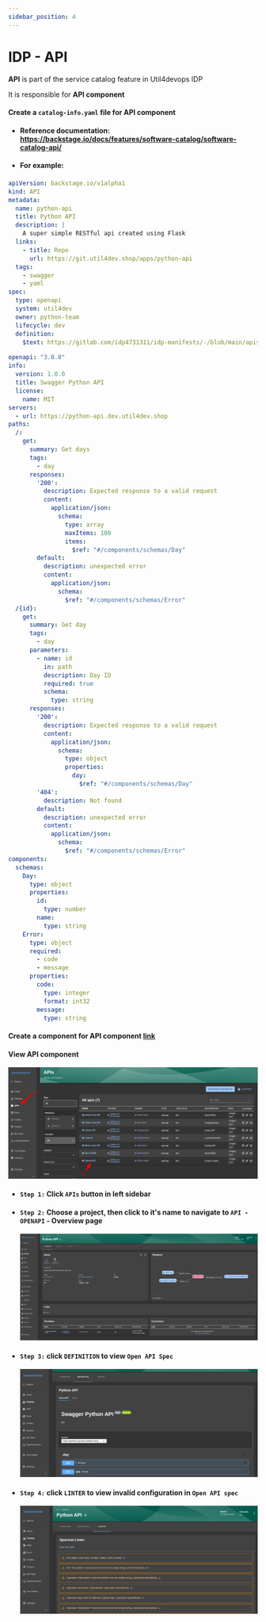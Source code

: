 ```yaml
---
sidebar_position: 4
---
```


# IDP - API

**API** is part of the service catalog feature in Util4devops IDP 

It is responsible for **API component**

#### Create a `catalog-info.yaml` file for API component
- #### Reference documentation: https://backstage.io/docs/features/software-catalog/software-catalog-api/

- #### For example:

```yaml title="catalog-info.yaml"
apiVersion: backstage.io/v1alpha1
kind: API
metadata:
  name: python-api
  title: Python API
  description: |
    A super simple RESTful api created using Flask
  links:
    - title: Repo
      url: https://git.util4dev.shop/apps/python-api
  tags:
    - swagger
    - yaml
spec:
  type: openapi
  system: util4dev
  owner: python-team
  lifecycle: dev
  definition:
    $text: https://gitlab.com/idp4731311/idp-manifests/-/blob/main/apis/python-api-spec.yaml
```

```yaml title="apis/python-api-spec.yaml"
openapi: "3.0.0"
info:
  version: 1.0.0
  title: Swagger Python API
  license:
    name: MIT
servers:
  - url: https://python-api.dev.util4dev.shop
paths:
  /:
    get:
      summary: Get days
      tags:
        - day
      responses:
        '200':
          description: Expected response to a valid request
          content:
            application/json:
              schema:
                type: array
                maxItems: 100
                items:
                  $ref: "#/components/schemas/Day"
        default:
          description: unexpected error
          content:
            application/json:
              schema:
                $ref: "#/components/schemas/Error"
  /{id}:
    get:
      summary: Get day
      tags:
        - day
      parameters:
        - name: id
          in: path
          description: Day ID
          required: true
          schema:
            type: string
      responses:
        '200':
          description: Expected response to a valid request
          content:
            application/json:
              schema:
                type: object
                properties:
                  day:
                    $ref: "#/components/schemas/Day"
        '404':
          description: Not found
        default:
          description: unexpected error
          content:
            application/json:
              schema:
                $ref: "#/components/schemas/Error"
components:
  schemas:
    Day:
      type: object
      properties:
        id:
          type: number
        name:
          type: string
    Error:
      type: object
      required:
        - code
        - message
      properties:
        code:
          type: integer
          format: int32
        message:
          type: string
```

#### Create a component for API component **[link](/docs/tutorial-basics/idp-service-catalog#create-a-component)**

#### View API component

![](./media/idp-view-api-component-1.png)

- #### `Step 1:` Click `APIs` button in left sidebar

- #### `Step 2:` Choose a project, then click to it's name to navigate to `API - OPENAPI` - Overview page

    ![](./media/idp-view-api-component-2.png)

- #### `Step 3:` click `DEFINITION` to view `Open API Spec`

    ![](./media/idp-view-api-component-3.png)

- #### `Step 4:` click `LINTER` to view invalid configuration in `Open API spec`

    ![](./media/idp-view-api-component-4.png)
